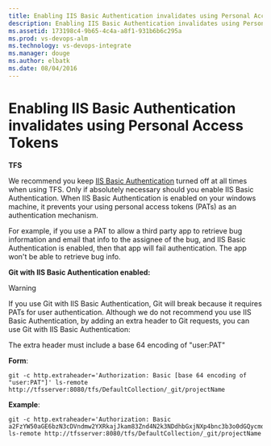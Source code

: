 ```yaml
---
title: Enabling IIS Basic Authentication invalidates using Personal Access Tokens
description: Enabling IIS Basic Authentication invalidates using Personal Access Tokens
ms.assetid: 173198c4-9b65-4c4a-a8f1-931b6b6c295a
ms.prod: vs-devops-alm
ms.technology: vs-devops-integrate
ms.manager: douge
ms.author: elbatk
ms.date: 08/04/2016
---
```


# Enabling IIS Basic Authentication invalidates using Personal Access Tokens

**TFS**

We recommend you keep [IIS Basic Authentication]( https://docs.microsoft.com/en-us/iis/configuration/system.webserver/security/authentication/basicauthentication) turned 
off at all times when using TFS.  Only if absolutely necessary should you enable IIS Basic Authentication. When IIS 
Basic Authentication is enabled on your windows machine, it prevents your using personal access tokens (PATs) as an 
authentication mechanism. 

For example, if you use a PAT to allow a third party app to retrieve bug information and email that info to the 
assignee of the bug, and IIS Basic Authentication is enabled, then that app will fail authentication.  The app 
won't be able to retrieve bug info.

**Git with IIS Basic Authentication enabled:**

> [!WARNING]
> If you use Git with IIS Basic Authentication, Git will break because it requires PATs for user 
authentication.  Although we do not recommend you use IIS Basic Authentication, by adding an extra header to Git 
requests, you can use Git with IIS Basic Authentication: 

   The extra header must include a base 64 encoding of "user:PAT"
   
   **Form**:
   ````
   git -c http.extraheader='Authorization: Basic [base 64 encoding of "user:PAT"]' ls-remote http://tfsserver:8080/tfs/DefaultCollection/_git/projectName
   ````
   
   **Example**:
   ````
   git -c http.extraheader='Authorization: Basic a2FzYW50aGE6bzN3cDVndmw2YXRkajJkam83Znd4N2k3NDdhbGxjNXp4bnc3b3o0dGQycmd3d2M1eTdjYQ==' ls-remote http://tfsserver:8080/tfs/DefaultCollection/_git/projectName
   ````
